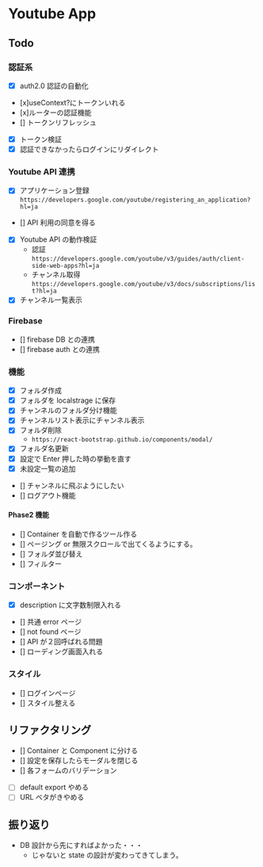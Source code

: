 # Youtube App

## Todo

### 認証系

- [x] auth2.0 認証の自動化
- [x]useContext?にトークンいれる
- [x]ルーターの認証機能
- [] トークンリフレッシュ
- [x] トークン検証
- [x] 認証できなかったらログインにリダイレクト

### Youtube API 連携

- [x] アプリケーション登録
      　　`https://developers.google.com/youtube/registering_an_application?hl=ja`
- [] API 利用の同意を得る
- [x] Youtube API の動作検証
  - 認証
    　　`https://developers.google.com/youtube/v3/guides/auth/client-side-web-apps?hl=ja`
  - チャンネル取得
    　　`https://developers.google.com/youtube/v3/docs/subscriptions/list?hl=ja`
- [x] チャンネル一覧表示

### Firebase

- [] firebase DB との連携
- [] firebase auth との連携

### 機能

- [x] フォルダ作成
- [x] フォルダを localstrage に保存
- [x] チャンネルのフォルダ分け機能
- [x] チャンネルリスト表示にチャンネル表示
- [x] フォルダ削除
  - `https://react-bootstrap.github.io/components/modal/`
- [x] フォルダ名更新
- [x] 設定で Enter 押した時の挙動を直す
- [x] 未設定一覧の追加
- [] チャンネルに飛ぶようにしたい
- [] ログアウト機能

#### Phase2 機能

- [] Container を自動で作るツール作る
- [] ページング or 無限スクロールで出てくるようにする。
- [] フォルダ並び替え
- [] フィルター

### コンポーネント

- [x] description に文字数制限入れる
- [] 共通 error ページ
- [] not found ページ
- [] API が２回呼ばれる問題
- [] ローディング画面入れる

### スタイル

- [] ログインページ
- [] スタイル整える

## リファクタリング

- [] Container と Component に分ける
- [] 設定を保存したらモーダルを閉じる
- [] 各フォームのバリデーション
- [ ] default export やめる
- [ ] URL ベタがきやめる

## 振り返り

- DB 設計から先にすればよかった・・・
  - じゃないと state の設計が変わってきてしまう。
